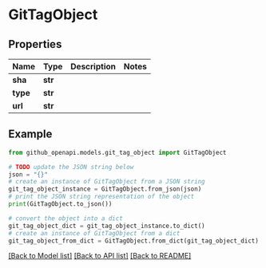 # GitTagObject


## Properties

Name | Type | Description | Notes
------------ | ------------- | ------------- | -------------
**sha** | **str** |  | 
**type** | **str** |  | 
**url** | **str** |  | 

## Example

```python
from github_openapi.models.git_tag_object import GitTagObject

# TODO update the JSON string below
json = "{}"
# create an instance of GitTagObject from a JSON string
git_tag_object_instance = GitTagObject.from_json(json)
# print the JSON string representation of the object
print(GitTagObject.to_json())

# convert the object into a dict
git_tag_object_dict = git_tag_object_instance.to_dict()
# create an instance of GitTagObject from a dict
git_tag_object_from_dict = GitTagObject.from_dict(git_tag_object_dict)
```
[[Back to Model list]](../README.md#documentation-for-models) [[Back to API list]](../README.md#documentation-for-api-endpoints) [[Back to README]](../README.md)


